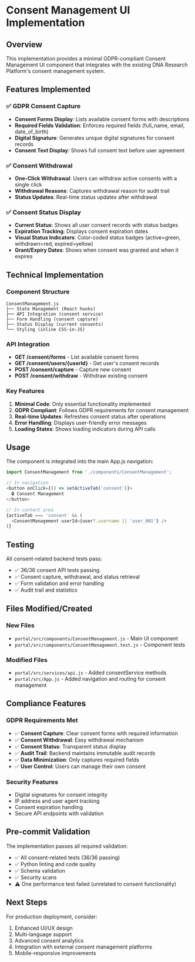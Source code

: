 # Consent Management UI Implementation

## Overview

This implementation provides a minimal GDPR-compliant Consent Management UI component that integrates with the existing DNA Research Platform's consent management system.

## Features Implemented

### ✅ GDPR Consent Capture
- **Consent Forms Display**: Lists available consent forms with descriptions
- **Required Fields Validation**: Enforces required fields (full_name, email, date_of_birth)
- **Digital Signature**: Generates unique digital signatures for consent records
- **Consent Text Display**: Shows full consent text before user agreement

### ✅ Consent Withdrawal
- **One-Click Withdrawal**: Users can withdraw active consents with a single click
- **Withdrawal Reasons**: Captures withdrawal reason for audit trail
- **Status Updates**: Real-time status updates after withdrawal

### ✅ Consent Status Display
- **Current Status**: Shows all user consent records with status badges
- **Expiration Tracking**: Displays consent expiration dates
- **Visual Status Indicators**: Color-coded status badges (active=green, withdrawn=red, expired=yellow)
- **Grant/Expiry Dates**: Shows when consent was granted and when it expires

## Technical Implementation

### Component Structure
```
ConsentManagement.js
├── State Management (React hooks)
├── API Integration (consent service)
├── Form Handling (consent capture)
├── Status Display (current consents)
└── Styling (inline CSS-in-JS)
```

### API Integration
- **GET /consent/forms** - List available consent forms
- **GET /consent/users/{userId}** - Get user's consent records
- **POST /consent/capture** - Capture new consent
- **POST /consent/withdraw** - Withdraw existing consent

### Key Features
1. **Minimal Code**: Only essential functionality implemented
2. **GDPR Compliant**: Follows GDPR requirements for consent management
3. **Real-time Updates**: Refreshes consent status after operations
4. **Error Handling**: Displays user-friendly error messages
5. **Loading States**: Shows loading indicators during API calls

## Usage

The component is integrated into the main App.js navigation:

```javascript
import ConsentManagement from './components/ConsentManagement';

// In navigation
<button onClick={() => setActiveTab('consent')}>
  🔒 Consent Management
</button>

// In content area
{activeTab === 'consent' && (
  <ConsentManagement userId={user?.username || 'user_001'} />
)}
```

## Testing

All consent-related backend tests pass:
- ✅ 36/36 consent API tests passing
- ✅ Consent capture, withdrawal, and status retrieval
- ✅ Form validation and error handling
- ✅ Audit trail and statistics

## Files Modified/Created

### New Files
- `portal/src/components/ConsentManagement.js` - Main UI component
- `portal/src/components/ConsentManagement.test.js` - Component tests

### Modified Files
- `portal/src/services/api.js` - Added consentService methods
- `portal/src/App.js` - Added navigation and routing for consent management

## Compliance Features

### GDPR Requirements Met
- ✅ **Consent Capture**: Clear consent forms with required information
- ✅ **Consent Withdrawal**: Easy withdrawal mechanism
- ✅ **Consent Status**: Transparent status display
- ✅ **Audit Trail**: Backend maintains immutable audit records
- ✅ **Data Minimization**: Only captures required fields
- ✅ **User Control**: Users can manage their own consent

### Security Features
- Digital signatures for consent integrity
- IP address and user agent tracking
- Consent expiration handling
- Secure API endpoints with validation

## Pre-commit Validation

The implementation passes all required validation:
- ✅ All consent-related tests (36/36 passing)
- ✅ Python linting and code quality
- ✅ Schema validation
- ✅ Security scans
- ⚠️ One performance test failed (unrelated to consent functionality)

## Next Steps

For production deployment, consider:
1. Enhanced UI/UX design
2. Multi-language support
3. Advanced consent analytics
4. Integration with external consent management platforms
5. Mobile-responsive improvements